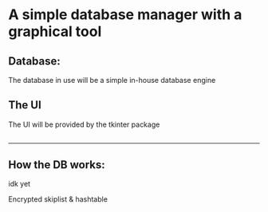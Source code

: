 # A simple database manager with a graphical tool

## Database:
The database in use will be a simple in-house database engine

## The UI
The UI will be provided by the tkinter package

##

----
## How the DB works:
idk yet

Encrypted skiplist & hashtable
